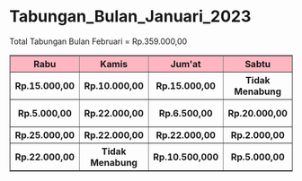 # Tabungan_Bulan_Januari_2023
<!DOCTYPE html>
<html>
<head>

<title>Tugas</title>
</head>
<body>
<table border="1">
<tr style = "background-color: lightpink;">
    <th>Rabu</th>
    <th>Kamis</th>
    <th>Jum'at</th>
    <th>Sabtu</th>
    <th>Minggu</th>
    <th>Senin</th>
    <th>Selasa</th>
</tr>
<tr>
    <th>Rp.15.000,00</th>
    <th>Rp.10.000,00</th>
    <th>Rp.15.000,00</th>
    <th>Tidak Menabung</th>
    <th>Rp.5.000,00</th>
    <th>Rp.20.000,00</th>
    <th>Rp.22.000,00</th>
</tr>
<tr>
    <th>Rp.5.000,00</th>
    <th>Rp.22.000,00</th>
    <th>Rp.6.500,00</th>
    <th>Rp.20.000,00</th>
    <th>Tidak Menabung</th>
    <th>Rp.10.500,00</th>
    <th>Rp.5.000,00</th>
</tr>
<tr>
    <th>Rp.25.000,00</th>
    <th>Rp.22.000,00</th>
    <th>Rp.22.000,00</th>
    <th>Rp.2.000,00</th>
    <th>Rp.25.000,00</th>
    <th>Rp.22.000,00</th>
    <th>Rp.22.000,00</th>
</tr>
<tr>
    <th>Rp.22.000,00</th>
    <th>Tidak Menabung</th>
    <th>Rp.10.500,000</th>
    <th>Rp.5.000,00</th>
    <th>Tidak Menabung</th>
    <th>Rp.25.000,00</th>
    <th>Rp.5.000,00</th>
</tr>
    <p>Total Tabungan Bulan Februari = Rp.359.000,00</p>

</table>
</body>
</html>





